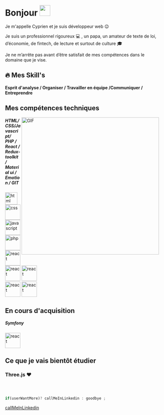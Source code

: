 # Bonjour <img src="https://user-images.githubusercontent.com/94997340/163552023-879f6f4d-2445-452c-8172-eeaa3addc405.gif" width="35">


Je m'appelle Cyprien et je suis développeur web :wink:

Je suis  un professionnel rigoureux :computer: , un papa, un amateur de texte de loi, d’économie, de fintech, de lecture et surtout de culture :mortar_board:

Je ne m’arrête pas avant d’être satisfait de mes compétences dans le domaine que je vise.





## :fire: Mes Skill's

 #### Esprit d'analyse / Organiser / Travailler en équipe /Communiquer / Entreprendre

##  Mes compétences techniques
<img align="right" alt="GIF" src="https://user-images.githubusercontent.com/94997340/163558286-27617ea3-93f4-4665-972c-1db03a9d91a9.gif" width="450" />

##### HTML/CSS/Javascript/ PHP / React / Redux-toolkit / Material ui / Emotion / GIT 
<img  alt="html" src="https://user-images.githubusercontent.com/94997340/163558998-28322c35-33fa-4845-9a33-9b02a395d280.svg" width="40" />       <img alt="css" src="https://user-images.githubusercontent.com/94997340/163559017-c878d216-2bf5-4380-9e13-3edf5ed29f1f.svg" width="50" /> <img  alt="javascript" src="https://user-images.githubusercontent.com/94997340/163558960-9a601152-4391-436f-9e03-c3b4f2a194e8.svg" width="50" />     <img alt="php" src="https://user-images.githubusercontent.com/94997340/163558952-f29088a9-6f18-4612-9b73-2a9a75a075dd.svg" width="50" />     <img alt="react" src="https://user-images.githubusercontent.com/94997340/163558983-049646d4-04fc-4d42-bdfd-9c27aa13a540.svg" width="50" />     <img alt="react" src="https://user-images.githubusercontent.com/94997340/187067102-0e9ef002-5eaa-4b70-8c08-697e05535f2d.svg" width="50" />      <img alt="react" src="https://user-images.githubusercontent.com/94997340/187067156-bb045aa7-684d-467f-a5a5-07ba8f4f8fac.svg" width="50" />  
 <img alt="react" src="https://user-images.githubusercontent.com/94997340/187067239-3c69855d-87b2-4ba7-8a42-010258ad0a34.png" width="50" />      <img alt="react" src="https://user-images.githubusercontent.com/94997340/187068590-e526d24e-ff65-4306-8e81-30391dc442a7.png" width="50" />  



##  En cours d'acquisition 
##### Symfony
  <img alt="react" src="https://user-images.githubusercontent.com/94997340/187067323-df794a8b-3ec2-40c7-bc97-5bf9b168719b.svg" width="50" />  


##  Ce que je vais bientôt étudier



### Three.js  :heart:

 <br/>
  


```javascript

if(userWantMore)? callMeInLinkedin : goodbye ;
```
[callMeInLinkedin](https://www.linkedin.com/in/cyprien-bordet/)
